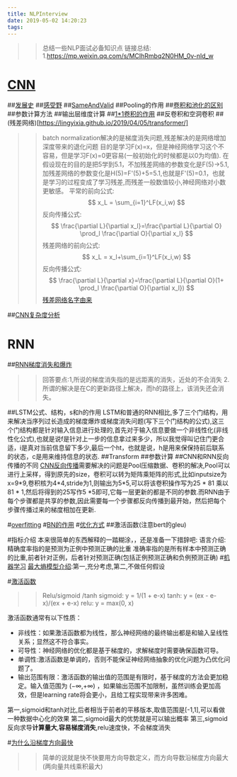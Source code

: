 ```yaml
---
title: NLPInterview
date: 2019-05-02 14:20:23
tags:
---
```

>>总结一些NLP面试必备知识点
链接总结:
1.https://mp.weixin.qq.com/s/MCIhRmbq2N0HM_0v-nld_w

# [CNN](https://lingyixia.github.io/2019/01/23/CNN/)
##[发展史](https://lingyixia.github.io/2019/05/01/CNNdevelopment/)
##[感受野](https://lingyixia.github.io/2019/05/13/DilatedConvolution/)
##[SameAndValid](https://lingyixia.github.io/2019/03/13/CnnSizeCalc/)
##Pooling的作用
##[卷积和池化的区别](https://mp.weixin.qq.com/s/MCIhRmbq2N0HM_0v-nld_w)
##参数计算方法
##输出层维度计算
##[1*1卷积的作用](https://mp.weixin.qq.com/s/MCIhRmbq2N0HM_0v-nld_w)
##反卷积和空洞卷积
##(残差网络)[https://lingyixia.github.io/2019/04/05/transformer/]
>>batch normalization解决的是梯度消失问题,残差解决的是网络增加深度带来的退化问题
目的是学习F(x)=x，但是神经网络学习这个不容易，但是学习F(x)=0更容易(一般初始化的时候都是以0为均值).
在假设现在的目的是把5学到5.1，不加残差网络的参数变化是F(5)->5.1,加残差网络的参数变化是H(5)=F'(5)+5=5.1,也就是F'(5)=0.1，也就是学习的过程变成了学习残差,而残差一般数值较小,神经网络对小数更敏感。
平常的前向公式:
$$
x_L = \sum_{i=1}^LF(x_i,w)
$$
反向传播公式:
$$
\frac{\partial L}{\partial x_l}=\frac{\partial L}{\partial O} \prod_l \frac{\partial O}{\partial x_l} 
$$
残差网络的前向公式:
$$
x_L = x_l+\sum_{i=1}^LF(x_i,w)
$$
反向传播公式:
$$
\frac{\partial L}{\partial x}=\frac{\partial L}{\partial O}(1+ \prod_l \frac{\partial O}{\partial x_l})
$$
[残差网络名字由来](https://zhuanlan.zhihu.com/p/42706477)

##[CNN复杂度分析](https://zhuanlan.zhihu.com/p/31575074)

# RNN
##[RNN梯度消失和爆炸](https://www.zhihu.com/question/34878706)
>>回答要点:1,所说的梯度消失指的是远距离的消失，近处的不会消失
2.所谓的解决是在C的更新路径上解决，而h的路径上，该消失还会消失。

##LSTM公式、结构，s和h的作用
LSTM和普通的RNN相比,多了三个门结构，用来解决当序列过长造成的梯度爆炸或梯度消失问题(写下三个门结构的公式),这三个门结构都是针对输入信息进行处理的,首先对于输入信息要做一个非线性化(非线性化公式),也就是说f是针对上一步的信息拿过来多少，所以我觉得叫记住门更合适，i是真对当前信息留下多少,最后一个ht，也就是说，h是用来保保持前后联系的状态，c是用来维持信息的状态.
##Transform
##参数计算
##CNN和RNN反向传播的不同
[CNN反向传播](https://www.cnblogs.com/pinard/p/6519110.html)需要解决的问题是Pool压缩数据、卷积的解决,Pool可以进行上采样，得到原先的size，卷积可以转为矩阵乘矩阵的形式,比如inputsize为x=9\*9,卷积核为4\*4,stride为1,则输出为5\*5,可以将该卷积操作写为25 \* 81 乘以81 \* 1,然后将得到的25写作5 \*5即可,它每一层更新的都是不同的参数.而RNN由于每个步骤都是共享的参数,因此需要每一个步骤都反向传播到最开始，然后把每个步骤传播过来的梯度相加在更新.

#[overfitting](https://lingyixia.github.io/2019/03/10/neuralNetWorkTips/)
#[BN的作用](https://lingyixia.github.io/2019/03/10/neuralNetWorkTips/)
#[优化方式](https://lingyixia.github.io/2019/03/10/neuralNetWorkTips/)
##激活函数(注意bert的gleu)

#指标介绍
本来很简单的东西解释的一踏糊涂，，还是准备一下措辞吧:
语言介绍:精确度率指的是预测为正例中预测正确的比重 准确率指的是所有样本中预测正确的比重,前者针对正例，后者针对预测正确(包括正例预测正确和负例预测正确)
#[机器学习](https://www.zhihu.com/question/59683332/answer/281642849)
[最大熵模型介绍](https://lingyixia.github.io/2019/07/28/maxlikehood/):第一,充分考虑,第二,不做任何假设

#[激活函数](https://www.cnblogs.com/hutao722/p/9732223.html)
>>Relu/sigmoid /tanh
sigmoid: y = 1/(1 + e-x)
tanh: y = (ex - e-x)/(ex + e-x)
relu: y = max(0, x)

激活函数通常有以下性质： 
* 非线性：如果激活函数都为线性，那么神经网络的最终输出都是和输入呈线性关系；显然这不符合事实。 
* 可导性：神经网络的优化都是基于梯度的，求解梯度时需要确保函数可导。 
* 单调性:激活函数是单调的，否则不能保证神经网络抽象的优化问题为凸优化问题了。 
* 输出范围有限：激活函数的输出值的范围是有限时，基于梯度的方法会更加稳定。输入值范围为 (−∞,+∞) ，如果输出范围不加限制，虽然训练会更加高效，但是learning rate将会更小，且给工程实现带来许多困难。

第一,sigmoid和tanh对比,后者相当于前者的平移版本,取值范围是[-1,1],可以看做一种数据中心化的效果
第二,sigmoid最大的优势就是可以输出概率
第三,sigmoid反向求导**计算量大**,**容易梯度消失**,relu速度快，不会梯度消失

#[为什么沿梯度方向最快](https://lingyixia.github.io/2019/06/14/derivative/)

>>简单的说就是快不快要用方向导数定义，而方向导数沿梯度方向最大(两向量共线乘积最大)
